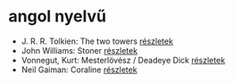 # angol nyelvű

- J. R. R. Tolkien: The two towers [részletek](../_details/J.%20R.%20R.%20Tolkien.md#id_13)
- John Williams: Stoner [részletek](../_details/John%20Williams.md#id_1004)
- Vonnegut, Kurt: Mesterlövész / Deadeye Dick [részletek](../_details/Vonnegut%2C%20Kurt.md#id_1131)
- Neil Gaiman: Coraline [részletek](../_details/Neil%20Gaiman.md#id_1431)